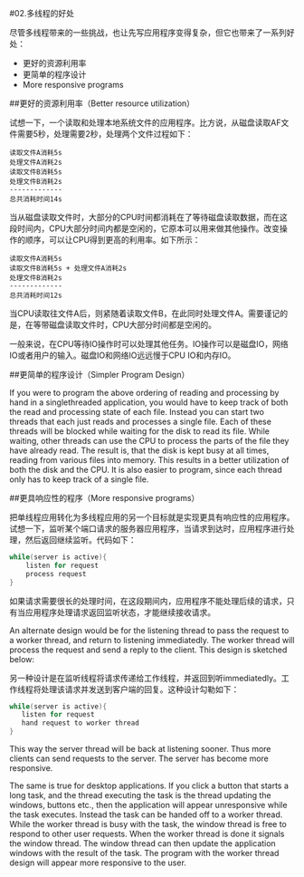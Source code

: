 #02.多线程的好处

尽管多线程带来的一些挑战，也让先写应用程序变得复杂，但它也带来了一系列好处：

* 更好的资源利用率
* 更简单的程序设计
* More responsive programs


##更好的资源利用率（Better resource utilization）

试想一下，一个读取和处理本地系统文件的应用程序。比方说，从磁盘读取AF文件需要5秒，处理需要2秒，处理两个文件过程如下：

```
读取文件A消耗5s
处理文件A消耗2s
读取文件B消耗5s
处理文件B消耗2s
-------------
总共消耗时间14s
```

当从磁盘读取文件时，大部分的CPU时间都消耗在了等待磁盘读取数据，而在这段时间内，CPU大部分时间内都是空闲的，它原本可以用来做其他操作。改变操作的顺序，可以让CPU得到更高的利用率。如下所示：

```
读取文件A消耗5s
读取文件B消耗5s + 处理文件A消耗2s
处理文件B消耗2s
-------------
总共消耗时间12s
```

当CPU读取往文件A后，则紧随着读取文件B，在此同时处理文件A。需要谨记的是，在等带磁盘读取文件时，CPU大部分时间都是空闲的。

一般来说，在CPU等待IO操作时可以处理其他任务。IO操作可以是磁盘IO，网络IO或者用户的输入。磁盘IO和网络IO远远慢于CPU IO和内存IO。


##更简单的程序设计（Simpler Program Design）

If you were to program the above ordering of reading and processing by hand in a singlethreaded application, you would have to keep track of both the read and processing state of each file. Instead you can start two threads that each just reads and processes a single file. Each of these threads will be blocked while waiting for the disk to read its file. While waiting, other threads can use the CPU to process the parts of the file they have already read. The result is, that the disk is kept busy at all times, reading from various files into memory. This results in a better utilization of both the disk and the CPU. It is also easier to program, since each thread only has to keep track of a single file.

##更具响应性的程序（More responsive programs）

把单线程应用转化为多线程应用的另一个目标就是实现更具有响应性的应用程序。试想一下，监听某个端口请求的服务器应用程序，当请求到达时，应用程序进行处理，然后返回继续监听。代码如下：

```Java
while(server is active){
	listen for request
	process request
}
```

如果请求需要很长的处理时间，在这段期间内，应用程序不能处理后续的请求，只有当应用程序处理请求返回监听状态，才能继续接收请求。



An alternate design would be for the listening thread to pass the request to a worker thread, and return to listening immediatedly. The worker thread will process the request and send a reply to the client. This design is sketched below:

另一种设计是在监听线程将请求传递给工作线程，并返回到听immediatedly。工作线程将处理该请求并发送到客户端的回复。这种设计勾勒如下：

 
 ```Java
while(server is active){
	listen for request
    hand request to worker thread
}
```

This way the server thread will be back at listening sooner. Thus more clients can send requests to the server. The server has become more responsive.

The same is true for desktop applications. If you click a button that starts a long task, and the thread executing the task is the thread updating the windows, buttons etc., then the application will appear unresponsive while the task executes. Instead the task can be handed off to a worker thread. While the worker thread is busy with the task, the window thread is free to respond to other user requests. When the worker thread is done it signals the window thread. The window thread can then update the application windows with the result of the task. The program with the worker thread design will appear more responsive to the user.

